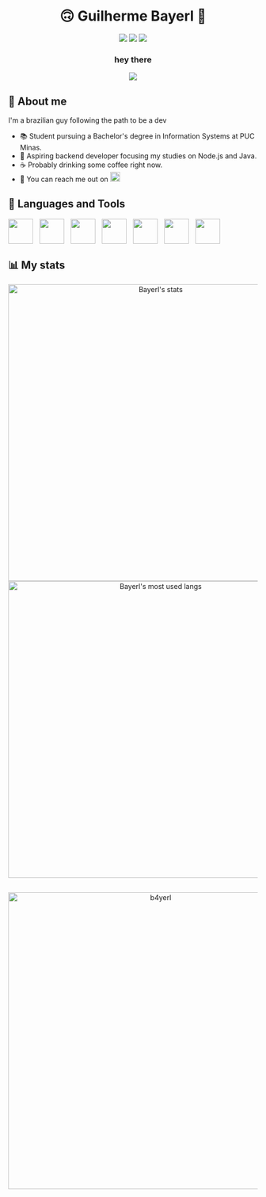 <div align="center">
<h1>🙃 Guilherme Bayerl 🙂</h1>
 <a target="_blank" href="https://twitter.com/b4yerl_"><img src="https://img.shields.io/badge/Twitter-1DA1F2?style=for-the-badge&logo=twitter&logoColor=white"></a>
  <a target="_blank" href="https://www.linkedin.com/in/b4yerl"><img src="https://img.shields.io/badge/LinkedIn-0077B5?style=for-the-badge&logo=linkedin&logoColor=white"></a>
 <a target="_blank" href="https://steamcommunity.com/id/cnidarium/"><img src="https://img.shields.io/badge/Steam-171A21?style=for-the-badge&logo=steam&logoColor=white"></a>
 
 <h3>hey there</h3>
 <img src="https://images.wallpapersden.com/image/download/alone-cyberpunk-boy-in-city_a25mbG6UmZqaraWkpJRnamtlrWZlbWU.jpg">
</div>

## 🤘 About me

I'm a brazilian guy following the path to be a dev

- 📚 Student pursuing a Bachelor's degree in Information Systems at PUC Minas.
- 👀 Aspiring backend developer focusing my studies on Node.js and Java.
- ☕ Probably drinking some coffee right now.
- 👾 You can reach me out on     <a target="_blank" href="https://www.linkedin.com/in/b4yerl"><img height=20px src="https://img.shields.io/badge/LinkedIn-0077B5?style=shield&logo=linkedin&logoColor=white"></a>

## 🔧 Languages and Tools

<div align="center">
            <img align="left" height=50px style="padding-right:10px;" src="https://cdn.jsdelivr.net/gh/devicons/devicon/icons/javascript/javascript-original.svg" />
            <img align="left" height=50px style="padding-right:10px;" src="https://cdn.jsdelivr.net/gh/devicons/devicon/icons/nodejs/nodejs-original.svg" />
            <img align="left" height=50px style="padding-right:10px;" src="https://cdn.jsdelivr.net/gh/devicons/devicon/icons/express/express-original.svg" />
            <img align="left" height=50px style="padding-right:10px;" src="https://cdn.jsdelivr.net/gh/devicons/devicon/icons/typescript/typescript-original.svg" />
            <img align="left" height=50px style="padding-right:10px;" src="https://cdn.jsdelivr.net/gh/devicons/devicon/icons/java/java-original.svg" />
            <img align="left" height=50px style="padding-right:10px;" src="https://cdn.jsdelivr.net/gh/devicons/devicon/icons/mongodb/mongodb-original.svg" />
            <img align="left" height=50px style="padding-right:10px;" src="https://cdn.jsdelivr.net/gh/devicons/devicon/icons/git/git-original.svg" />
            <img height=50px style="padding-right:10px;" />
<br />
</div>

##

 ## 📊 My stats

<div align="center">
 
  <img width="600px" src="https://github-readme-stats.vercel.app/api?username=b4yerl&count_private=true&show_icons=true&theme=synthwave&hide=stars&include_all_commits=true" alt="Bayerl's stats">
  <img width="600px" src="https://github-readme-stats.vercel.app/api/top-langs/?username=b4yerl&layout=compact&theme=synthwave&hide=tsql,html,css,shell,jupyter%20notebook" alt="Bayerl's most used langs">
</div>

##
  

<p align="center"><img  width="600px" src="https://github-readme-streak-stats.herokuapp.com/?user=b4yerl&theme=synthwave" alt="b4yerl" /></p>

